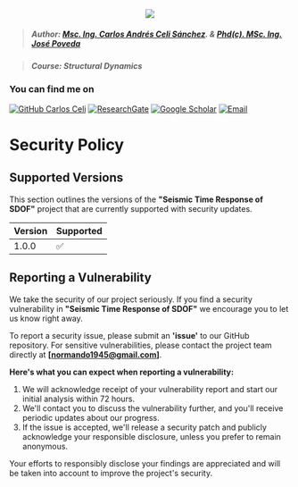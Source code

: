 <div align="center">
    <img src="https://github.com/Normando1945/Normando1945.github.io/assets/62081230/1ac0bf1d-67cd-43f6-87b0-141417a606db">
</div>

>##### Author:                 [Msc. Ing. Carlos Andrés Celi Sánchez](https://www.researchgate.net/profile/Carlos-Celi). & [Phd(c). MSc. Ing. José Poveda](https://www.torrefuerte.com)

>##### Course:                 Structural Dynamics


### **You can find me on**
[![GitHub Carlos Celi](https://img.shields.io/github/followers/Normando1945?label=follow&style=social)](https://github.com/Normando1945)
[![ResearchGate](https://img.shields.io/badge/-ResearchGate-00CCBB?style=social&logo=researchgate)](https://www.researchgate.net/profile/Carlos-Celi)
[![Google Scholar](https://img.shields.io/badge/-Google%20Scholar-4285F4?style=social&logo=google)](https://scholar.google.com.ec/citations?hl=es&user=yR4Gz7kAAAAJ)
<a href="Carlos Celi:normando1945@gmail.com"><img alt="Email" src="https://img.shields.io/badge/Email-normando1945@gmail.com-blue?style=flat&logo=gmail"></a>


# Security Policy

## Supported Versions

This section outlines the versions of the **"Seismic Time Response of SDOF"** project that are currently supported with security updates.

| Version | Supported          |
| ------- | ------------------ |
| 1.0.0   | :white_check_mark: |


## Reporting a Vulnerability

We take the security of our project seriously. If you find a security vulnerability in **"Seismic Time Response of SDOF"** we encourage you to let us know right away. 

To report a security issue, please submit an **'issue'** to our GitHub repository. For sensitive vulnerabilities, please contact the project team directly at **[normando1945@gmail.com]**.

**Here's what you can expect when reporting a vulnerability:**

1. We will acknowledge receipt of your vulnerability report and start our initial analysis within 72 hours.
2. We'll contact you to discuss the vulnerability further, and you'll receive periodic updates about our progress.
3. If the issue is accepted, we'll release a security patch and publicly acknowledge your responsible disclosure, unless you prefer to remain anonymous.

Your efforts to responsibly disclose your findings are appreciated and will be taken into account to improve the project's security.

